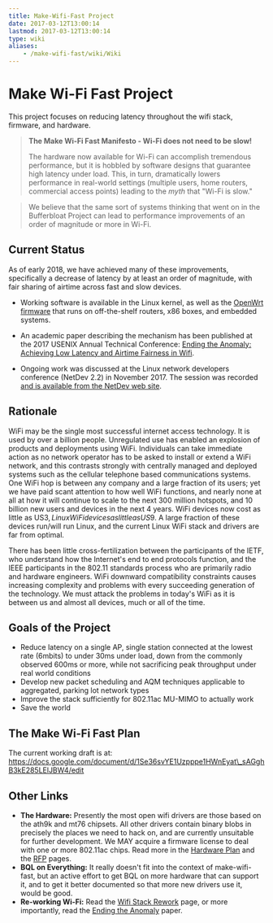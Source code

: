 ```yaml
---
title: Make-Wifi-Fast Project
date: 2017-03-12T13:00:14
lastmod: 2017-03-12T13:00:14
type: wiki
aliases:
    - /make-wifi-fast/wiki/Wiki
---
```

# Make Wi-Fi Fast Project

This project focuses on reducing latency throughout the wifi stack, firmware,
and hardware. 

> **The Make Wi-Fi Fast Manifesto - Wi-Fi does not need to be slow!**
> 
> The hardware now available for Wi-Fi can accomplish tremendous performance, but it is hobbled by software designs that guarantee high latency under load. 
> This, in turn, dramatically lowers performance in real-world settings (multiple users, home routers, commercial access points) leading to the *myth* that "Wi-Fi is slow."

> We believe that the same sort of systems thinking that went on in the Bufferbloat Project can lead to 
performance improvements of an order of magnitude or more in Wi-Fi.

## Current Status

As of early 2018, we have achieved many of these improvements,
specifically a decrease of latency by at least an order of magnitude,
with fair sharing of airtime across fast and slow devices.

* Working software is available in the Linux kernel, as well as the <a
  href="https://openwrt.org" target="blank">OpenWrt firmware</a>
  that runs on off-the-shelf routers, x86 boxes, and embedded systems.

* An academic paper describing the mechanism has been published at the
  2017 USENIX Annual Technical Conference: [Ending the Anomaly: Achieving Low Latency and Airtime Fairness in Wifi](https://www.usenix.org/conference/atc17/technical-sessions/presentation/hoilan-jorgesen).

* Ongoing work was discussed at the Linux network developers conference
  (NetDev 2.2) in November 2017. The session was recorded
  [and is available from the NetDev web site](https://www.netdevconf.org/2.2/session.html?jorgensen-wifistack-talk).

## Rationale

WiFi may be the single most successful internet access technology. It is
used by over a billion people. Unregulated use has enabled an explosion
of products and deployments using WiFi. Individuals can take immediate
action as no network operator has to be asked to install or extend a
WiFi network, and this contrasts strongly with centrally managed and
deployed systems such as the cellular telephone based communications
systems. One WiFi hop is between any company and a large fraction of its
users; yet we have paid scant attention to how well WiFi functions, and
nearly none at all at how it will continue to scale to the next 300
million hotspots, and 10 billion new users and devices in the next 4
years. WiFi devices now cost as little as US$3, Linux WiFi devices as
little as US$9. A large fraction of these devices run/will run Linux, and
the current Linux WiFi stack and drivers are far from optimal.

There has been little cross-fertilization between the participants of
the IETF, who understand how the Internet's end to end protocols
function, and the IEEE participants in the 802.11 standards process who
are primarily radio and hardware engineers. WiFi downward compatibility
constraints causes increasing complexity and problems with every
succeeding generation of the technology. We must attack the problems in
today's WiFi as it is between us and almost all devices, much or all of
the time.

## Goals of the Project

-   Reduce latency on a single AP, single station connected at the
    lowest rate (6mbits) to under 30ms under load, down from the
    commonly observed 600ms or more, while not sacrificing peak
    throughput under real world conditions
-   Develop new packet scheduling and AQM techniques applicable to
    aggregated, parking lot network types
-   Improve the stack sufficiently for 802.11ac MU-MIMO to actually work
-   Save the world

## The Make Wi-Fi Fast Plan


The current working draft is at:
https://docs.google.com/document/d/1Se36svYE1Uzpppe1HWnEyat\_sAGghB3kE285LElJBW4/edit

## Other Links 

-   **The Hardware:** Presently the most open wifi drivers are those
    based on the ath9k and mt76 chipsets. All other drivers contain
    binary blobs in precisely the places we need to hack on, and are
    currently unsuitable for further development. We MAY acquire a
    firmware license to deal with one or more 802.11ac chips. Read more
    in the [Hardware Plan](Hardware_Plan.md) and the [RFP](RFP.md) pages.
-   **BQL on Everything:** It really doesn't fit into the context of
    make-wifi-fast, but an active effort to get BQL on more hardware
    that can support it, and to get it better documented so that more
    new drivers use it, would be good.
-   **Re-working Wi-Fi:** Read the [Wifi Stack Rework](Wifi_Stack_Rework.md) page,
    or more importantly, read the [Ending the Anomaly](https://www.usenix.org/conference/atc17/technical-sessions/presentation/hoilan-jorgesen) paper.

